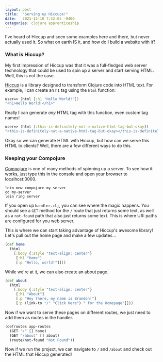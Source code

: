 ```yaml
---
layout: post
title:  "Serving up Hiccups!"
date:   2021-12-10 7:52:05 -0400
categories: clojure apprenticeship
---
```


I've heard of Hiccup and seen some examples here and there, but never
actually used it. So what on earth IS it, and how do I build a website 
with it?

### What is Hiccup?

My first impression of Hiccup was that it was a full-fledged web server
technology that could be used to spin up a server and start serving HTML.
Well, this is not the case.

[Hiccup][hiccup] is a library designed to transform Clojure code into HTML
text. For example, I can create an `h1` tag using the `html` function:

````clojure
user=> (html [:h1 "Hello World!"])
"<h1>Hello World!</h1>"
````

Really I can generate _any_ HTML tag with this function, even custom tag
names!

````clojure
user=> (html [:this-is-definitely-not-a-native-html-tag-but-okay])
"<this-is-definitely-not-a-native-html-tag-but-okay></this-is-definitely-not-a-native-html-tag-but-okay>"
````

Okay so we can generate HTML with Hiccup, but how can we serve this HTML
to clients? Well, there are a few different ways to do this. 

### Keeping your Compojure

[Compojure][compojure] is one of many methods of spinning up a server.
To see how it works, just type this in the console and open your browser 
to localhost:3000.

````
lein new compojure my-server
cd my-server
lein ring server
````

If you open up `handler.clj`, you can see where the magic happens. 
You should see a `GET` method for the `/` route that just returns some 
text, as well as a `not-found` path that also just returns some text.
This is where URI paths are configured for you web server.

This is where we can start taking advantage of Hiccup's awesome library!
Let's pull out the home page and make a few updates...

````clojure
(def home
  (html 
    [:body {:style "text-align: center"}
     [:h1 "Home"]
     [:p "Hello, world!"]]))
````

While we're at it, we can also create an about page.

````clojure
(def about
  (html
    [:body {:style "text-align: center"}
     [:h1 "About"]
     [:p "Hey there, my name is Brandon!"]
     [:p (link-to "/" "Click Here") " for the Homepage"]]))
````

Now if we want to serve these pages on different routes, we
just need to add them as routes in the handler.

````clojure
(defroutes app-routes
  (GET "/" [] home)
  (GET "/about" [] about)
  (route/not-found "Not Found"))
````

Now if we run the project, we can navigate to `/` and `/about`
and check out the HTML that Hiccup generated!

[http-kit]: https://github.com/http-kit/http-kit
[compojure]: https://github.com/weavejester/compojure
[hiccup]: https://github.com/weavejester/hiccup